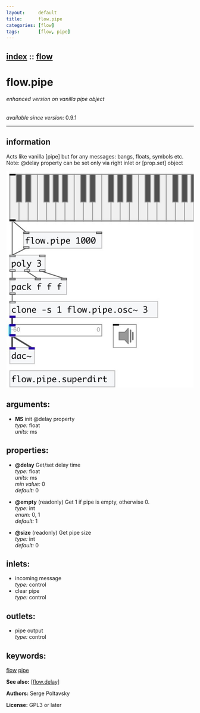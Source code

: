 ```yaml
---
layout:     default
title:      flow.pipe
categories: [flow]
tags:       [flow, pipe]
---
```

[index](index.html) :: [flow](category_flow.html)
---

# flow.pipe

###### enhanced version on vanilla pipe object

*available since version:* 0.9.1

---


## information
Acts like vanilla [pipe] but for any messages: bangs, floats, symbols etc. Note: @delay property can be set only via right inlet or [prop.set] object


[![example](../examples/img/flow.pipe.jpg)](../examples/pd/flow.pipe.pd)



## arguments:

* **MS**
init @delay property<br>
_type:_ float<br>
_units:_ ms<br>





## properties:

* **@delay** 
Get/set delay time<br>
_type:_ float<br>
_units:_ ms<br>
_min value:_ 0<br>
_default:_ 0<br>

* **@empty** (readonly)
Get 1 if pipe is empty, otherwise 0.<br>
_type:_ int<br>
_enum:_ 0, 1<br>
_default:_ 1<br>

* **@size** (readonly)
Get pipe size<br>
_type:_ int<br>
_default:_ 0<br>



## inlets:

* incoming message<br>
_type:_ control
* clear pipe<br>
_type:_ control



## outlets:

* pipe output<br>
_type:_ control



## keywords:

[flow](keywords/flow.html)
[pipe](keywords/pipe.html)



**See also:**
[\[flow.delay\]](flow.delay.html)




**Authors:** Serge Poltavsky




**License:** GPL3 or later





